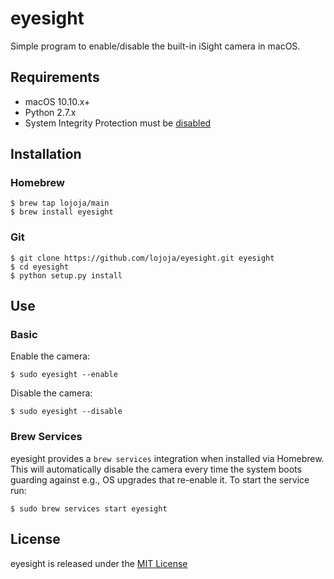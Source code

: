 eyesight
========

Simple program to enable/disable the built-in iSight camera in macOS.


Requirements
------------

* macOS 10.10.x+
* Python 2.7.x
* System Integrity Protection must be [disabled](https://developer.apple.com/library/content/documentation/Security/Conceptual/System_Integrity_Protection_Guide/ConfiguringSystemIntegrityProtection/ConfiguringSystemIntegrityProtection.html)


Installation
------------

### Homebrew

```
$ brew tap lojoja/main
$ brew install eyesight
```

### Git

```
$ git clone https://github.com/lojoja/eyesight.git eyesight
$ cd eyesight
$ python setup.py install
```


Use
---

### Basic

Enable the camera:

```
$ sudo eyesight --enable
```

Disable the camera:

```
$ sudo eyesight --disable
```

### Brew Services

eyesight provides a `brew services` integration when installed via Homebrew. This will automatically disable the camera
every time the system boots guarding against e.g., OS upgrades that re-enable it. To start the service run:

```
$ sudo brew services start eyesight
```


License
-------

eyesight is released under the [MIT License](./LICENSE)
